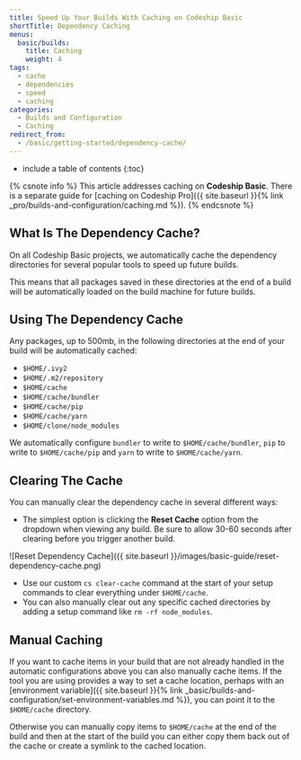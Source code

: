 ```yaml
---
title: Speed Up Your Builds With Caching on Codeship Basic
shortTitle: Dependency Caching
menus:
  basic/builds:
    title: Caching
    weight: 4
tags:
  - cache
  - dependencies
  - speed
  - caching
categories:
  - Builds and Configuration  
  - Caching
redirect_from:
  - /basic/getting-started/dependency-cache/
---
```


* include a table of contents
{:toc}

{% csnote info %}
This article addresses caching on **Codeship Basic**. There is a separate guide for [caching on Codeship Pro]({{ site.baseurl }}{% link _pro/builds-and-configuration/caching.md %}).
{% endcsnote %}

## What Is The Dependency Cache?

On all Codeship Basic projects, we automatically cache the dependency directories for several popular tools to speed up future builds.

This means that all packages saved in these directories at the end of a build will be automatically loaded on the build machine for future builds.

## Using The Dependency Cache

Any packages, up to 500mb, in the following directories at the end of your build will be automatically cached:

- `$HOME/.ivy2`
- `$HOME/.m2/repository`
- `$HOME/cache`
- `$HOME/cache/bundler`
- `$HOME/cache/pip`
- `$HOME/cache/yarn`
- `$HOME/clone/node_modules`

We automatically configure `bundler` to write to `$HOME/cache/bundler`, `pip` to write to `$HOME/cache/pip` and `yarn` to write to `$HOME/cache/yarn`.

## Clearing The Cache

You can manually clear the dependency cache in several different ways:

- The simplest option is clicking the **Reset Cache** option from the dropdown when viewing any build. Be sure to allow 30-60 seconds after clearing before you trigger another build.

![Reset Dependency Cache]({{ site.baseurl }}/images/basic-guide/reset-dependency-cache.png)

- Use our custom `cs clear-cache` command at the start of your setup commands to clear everything under `$HOME/cache`.
- You can also manually clear out any specific cached directories by adding a setup command like `rm -rf node_modules`.

## Manual Caching

If you want to cache items in your build that are not already handled in the automatic configurations above you can also manually cache items. If the tool you are using provides a way to set a cache location, perhaps with an [environment variable]({{ site.baseurl }}{% link _basic/builds-and-configuration/set-environment-variables.md %}), you can point it to the `$HOME/cache` directory.

Otherwise you can manually copy items to `$HOME/cache` at the end of the build and then at the start of the build you can either copy them back out of the cache or create a symlink to the cached location.
